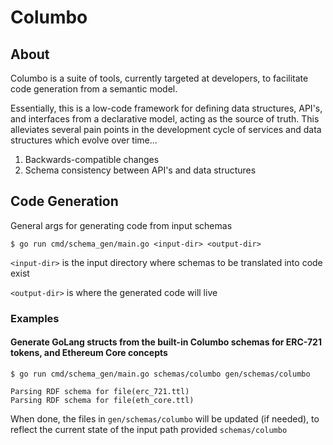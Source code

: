 # Columbo

## About

Columbo is a suite of tools, currently targeted at developers, to facilitate code generation from a semantic model.

Essentially, this is a low-code framework for defining data structures, API's, and interfaces from a declarative model, acting as the source of truth. This alleviates several pain points in the development cycle of services and data structures which evolve over time...

 1. Backwards-compatible changes
 2. Schema consistency between API's and data structures

## Code Generation

General args for generating code from input schemas

```
$ go run cmd/schema_gen/main.go <input-dir> <output-dir>
```

`<input-dir>` is the input directory where schemas to be translated into code exist

`<output-dir>` is where the generated code will live


### Examples

#### Generate GoLang structs from the built-in Columbo schemas for ERC-721 tokens, and Ethereum Core concepts
```
$ go run cmd/schema_gen/main.go schemas/columbo gen/schemas/columbo

Parsing RDF schema for file(erc_721.ttl)
Parsing RDF schema for file(eth_core.ttl)
```

When done, the files in `gen/schemas/columbo` will be updated (if needed), to reflect the current state of the input path provided `schemas/columbo`
